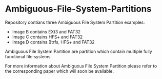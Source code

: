 # Ambiguous-File-System-Partitions
Repository contians three Ambiguous File System Partition examples:
- Image B contains EXt3 and FAT32
- Image C contains HFS+ and FAT32
- Image D contains Btrfs, HFS+ and FAT32

Ambiguous File System Partition are partition which contain multiple fully functional file systems.

For more information about Ambiguous File System Partition please refer to the corresponding paper which will soon be available.
